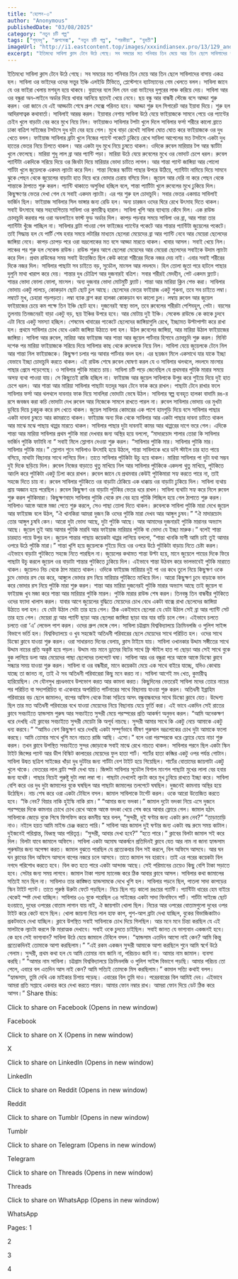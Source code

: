 ```yaml
---
title: "হেলেন-৩"
author: "Anonymous"
publishedDate: "03/08/2025"
category: "নতুন চটি গল্প"
tags: ["গৃহবধূ", "গ্রুপসেক্স", "নতুন চটি গল্প", "পরকীয়া", "যুবতী"]
imageUrl: "http://i1.eastcontent.top/images/xxxindiansex.pro/13/129_and.jpg"
excerpt: "ইতিমধ্যে সাবিলা ক্লাস টেনে উঠে গেছে। সব সময়ের মত শনিবার তিন মেয়ে আর তিন ছেলে সাবিলাদের বাসায় একত্র হল। সাবিলা ওর ভাইদের ওদের সত্তুর ইঞ্চি এলইডি টিভিতে, প্লেস্টেশনে ব্যাটম্যানের গেম খেলতে বলল। সাবিলা জ..."
---
```


ইতিমধ্যে সাবিলা ক্লাস টেনে উঠে গেছে। সব সময়ের মত শনিবার তিন মেয়ে আর তিন ছেলে সাবিলাদের বাসায় একত্র হল। সাবিলা ওর ভাইদের ওদের সত্তুর ইঞ্চি এলইডি টিভিতে, প্লেস্টেশনে ব্যাটম্যানের গেম খেলতে বলল। সাবিলা জানে যে ওর ভাইরা খেলায় মশহুল হয়ে থাকবে। বুয়াদের বলে দিল যেন ওরা ভাইদের দুপুরের লাঞ্চ করিয়ে দেয়। সাবিলা আর ওর বন্ধুরা অন-লাইনে অর্ডার দিয়ে খাবার আনিয়ে ছাদেই খেয়ে নেবে। ছয় বন্ধু আর বান্ধবী স্টেজে বসে আড্ডা শুরু করল। ওরা জানে যে এই আড্ডাটা শেষে গ্রুপ সেক্সে পরিনত হবে।
আড্ডা শুরু হল সিগারেট আর ইয়াবা দিয়ে। শুরু হল আদিরসাত্বক কথাবার্তা। সাবিলাই আরম্ভ করল। ইয়াবার নেশায় সাবিলা উঠে যেয়ে ফাইয়াজকে সামনে পেয়ে ওর প্যান্টের চেইন খুলে বাড়াটা বের করে মুখে নিয়ে নিল। ফাইয়াজও সাবিলার টপটা খুলে দিলে সাবিলার ফর্সা শরীরে কালো ব্রাতে ঢাকা বাত্রিশ সাইজের টসটসে দুধ দুটা বের হয়ে গেল। মুখে বাড়া রেখেই সাবিলা ঘোত ঘোত করে ফাইয়াজকে ওর দুধ খেতে বলল। ফাইয়াজ সাবিলার ব্রাটা খুলে নিজের প্যান্টে পকেটে ঢুকিয়ে রেখে সাবিলা আপেলের মত টসটসে একটা দুধ হাতের ভেতর নিয়ে চিপতে থাকল। আর একটা দুধ মুখে নিয়ে চুষতে থাকল। ওদিকে রুবেল মারিয়ার টপ আর স্কার্টটা খুলে ফেলেছে। মারিয়া শুধু লাল ব্রা আর প্যান্টি পড়া। মারিয়া উঠে যেয়ে রুবেলের মুখে ওর ভোদাট চেপে ধরল। রুবেল প্যান্টিটা একদিকে সরিয়ে দিয়ে ওর জিবটা দিয়ে মারিয়ার ভোদা চাটতে লাগল। আর শান্তা প্যান্ট জাঙ্গিয়া আর পোলো শার্টটা খুলে জুয়েলকে একদম ল্যাংটা করে দিল। শান্তা নিজের স্কার্টটা পাছার উপরে উঠিয়ে, প্যান্টিটা নামিয়ে দিয়ে সামনে ঝুকে পেছন থেকে জুয়েলের বাড়াটা হাত দিয়ে ধরে ভোদার চেরায় বসিয়ে দিল। জুয়েল আর দেরি না করে পেছন থেকে শান্তাকে ঠাপাতে শুরু করল। প্যান্টি থাকাতে অসুবিধা হচ্ছিল বলে, শান্তা প্যাটিটা খুলে রুবেলের মুখে ঢুকিয়ে দিল। কিছুক্ষণের ভেতর দেখা গেল যে সবাই একদম ল্যাংটা। এর পর শুরু হল চোদাচুদি। সবার ভেতর একমাত্র সাবিলাই ভার্জিন ছিল। ফাইয়াজ সাবিলার সিল ভাঙ্গার জন্য রেডি হল। অন্য চারজন ওদের ঘিরে রেখে উৎসাহ দিতে থাকল। সবাই উৎসাহে আর সহযোগিতায় সাবিলা ওর কুমারীত্ব হারাল। সাবিলা খুশি আর ব্যাথ্যায় কেঁদে দিল। এক রাউন্ড চোদাচুদি করবার পর ওরা অনলাইনে ফাস্ট ফুড অর্ডার দিল। কাপড় পড়বার সময়ে সাবিলা ওর ব্রা, আর শান্তা তার প্যান্টিটা খুঁজে পাচ্ছিল না। সাবিলার ব্রাটা পাওয়া গেল ফাইজের প্যান্টের পকেটে আর শান্তার প্যান্টিটা জুয়েলের পকেটে। তাই সিদ্ধান্ত হল যে পার্টি শেষ হবার সময়ে লটারির মাধ্যমে ছেলেরা মেয়েদের ব্রা আর প্যান্টি নেবে আর মেয়েরা ছেলেদের জাঙ্গিয়া নেবে। কাপড় চোপড় পরে ওরা ভদ্রলোকের মত বসে আড্ডা মারতে থাকল। খাবার আসল। সবাই খেয়ে নিল।
লাঞ্চের পর শুরু হল সেকেন্ড রাউন্ড। রাউন্ড শুরুর আগে ছেলেরা মেয়েদের আর মেয়েরা ছেলেদের সবাইকে উদাম ল্যাংটা করে দিল। প্রথম রাউন্ডের সময় সবাই উত্তেজিত ছিল কেউ কারো শরীরের দিকে নজর দেয় নাই। এবার সবাই শরীরের দিকে নজর দিল। সাবিলার পাছাটা সব চাইতে বড়, সুডৌল, মাংসল আর লদলদে। হিল তোলা জুতা পরে হাটলে পাছার দুলুনি মাথা খারাপ করে দেয়। শান্তার দুধ চৌত্রিশ আর দুজনারই বত্রিশ। সবার শরীরই মেদহীন, পেট একদম ফ্ল্যাট। শান্তর ভোদা ফোলা ফোলা, মাংসল। অন্য দুজনার ভোদা মোটমুটি ফ্ল্যাট। শান্তা আর মারিয়া ক্লিন শেভ করা। সাবিলার ভোদায় একটু লালচে, কোকড়ান ছোট ছোট চুল আছে। ছেলেদের ভেতর ফাইয়াজ একটু শুকনা, তবে সব চাইতে লম্বা। লম্বাটে মুখ, চেহারা গড়পড়তা। লম্বা ব্যাক ব্রাশ করা হালকা কোকড়ান ঘন কালো চুল। লম্বায় রুবেল আর জুয়েল ফাইয়াজের চেয়ে কম পক্ষে তিন ইঞ্চি ছোট হবে। দুজনেরই স্বাস্থ্য ভাল, তবে রুবেলের শরীরটা পেশিবহুল, পেটা। বয়সের তুলনায় তিনজনেরই বাড়া একটু বড়, ছয় ইঞ্চির উপরে হবে। আর মোটায় দুই ইঞ্চি।
সেকেন্ড রাউন্ডে কে কাকে চুদবে এটা নিয়ে একটু সমস্যা হচ্ছিল। শেষমেষ খাবারের প্যকেটে ছেলেদের জাঙ্গিয়াগুলি রেখে, ইচ্ছামত উল্টাপাল্টা করে রাখা হল। প্রথমে সাবিলার চোখ বেধে একটা জাঙ্গিয়া উঠাতে বলা হল। উঠল রুবেলের জাঙ্গিয়া, আর মারিয়া উঠাল ফাইয়াজের জাঙ্গিয়া। সাবিলা আর রুবেল, মারিয়া আর ফাইয়াজ আর শান্তা আর জুয়েল পার্টনার হিসাবে চোদাচুদি শুরু করল। মিনিট দশেক পর মারিয়া ফাইয়াজকে সরিয়ে দিয়ে সাবিলার কাছ থেকে রুবেলকে নিয়ে নিল। সাবিলা যেয়ে জুয়েলকে টেনে নিল আর শান্তা নিল ফাইয়াজকে। কিছুক্ষণ চলার পর আবার পার্টনার বদল হল। এর ছয়জন মিলে একসাথে যার যাকে ইচ্ছা যেভাবে ইচ্ছা চোদাচুদি করতে থাকল। এই রাউন্ড শেষে রুবেল ঘোষণা করল যে ও সাবিলার থলথলে, লদলদে মাংসার পাছার প্রেমে পড়েগেছে। ও সাবিলার পুটকি মারতে চায়। সাবিলা চটি পড়ে জেনেছিল যে প্রথমবার পুটকি মারার সময়ে অসহ্য ব্যথা পাওয়া যায়। সে কিছুতেই রাজি হচ্ছিল না। ফাইয়াজ আর জুয়েল সাবিলাকে উপুর করে শুইয়ে দিয়ে দুই হাত চেপে ধরল। আর শান্তা আর মারিয়া সাবিলার পাছাটা যতদূর সম্ভব টেনে ফাক করে রাখল। পাছাটা টেনে রাখার ফলে সাবিলার ফর্সা আর থলথলে দাবনার ফাক দিয়ে সাবলিরা ভোদাটা ভেষে উঠল। সাবিলার স্বল্প ব্যবহৃত হালকা বাদামি রঙ-র রসে জবজব করা কচি ভোদাটা দেখ রুবেল আর নিজেকে সামলে রাখতে পারল না। রুবেল সাবিলার ভোদায় ওর মুখটা ডুবিয়ে দিয়ে চুকচুক করে রস খেতে থাকল। জুয়েল সাবিলার কোমরের এক পাশে হামগুড়ি দিয়ে বসে সাবিলার পাছার একটা দাবনা চুষতে আর কামরাতে থাকল। ফাইয়াজ অন্য দিক থেকে সাবিলার আর একটা পাছার দাবনা চাটতে থাকল আর মাঝে মঝে পাছায় থাপ্পর মারতে থাকল। সাবিলার পাছার দুটা দাবনাই কামর আর থাপ্পরের দাগে ভরে গেল। এদিকে শান্তা আর মারিয়া সাবিলার প্রথম পুটকি মারা দেখবার জন্য অস্থির হয়ে বললো,
“মাদারচোদ শালার তোরা কি সাবিলার ভার্জিন পুটকি ফাটাবি না “
সবাই মিলে স্লোগান দেওয়া শুরু করল।
“সাবিলার পুটকি মার। সাবিলার পুটকি মার। সাবিলার পুটকি মার।”
স্লোগান শুনে সাবিলাও উৎসাহি হয়ে উঠলে, শান্তা সাবিলাকে ধরে ডগি স্টাইল চার হাত পায়ে বসিয়ে, মাথাটা বিছানার সাথে লাগিয়ে দিল। তাতে সাবিলার পুটকিটা উচু হয়ে থাকল। মারিয়া সাবিলার পা দুটা যথা সম্ভব দুই দিকে ছড়িয়ে দিল। রুবেল নিজের বাড়াতে থুতু মাখিয়ে নিল আর সাবিলার পুটকিকে একদলা থুতু মাখিয়ে, পুটকিতে আংলি করে পুটকিটা একটু ঢিলা করে রাখল। রুবেল জানে যে প্রথমবার কেউই পুটকিমারা সহ্য করতে পারে না, তাই সহজে দিতে চায় না। রুবেল সাবিলার পুটকিতে ওর বাড়াটা ঠেকিয়ে এক ধাক্কায় ওর বাড়াটা ঢুকিয়ে দিল। সাবিলা ব্যথায় প্রায় অজ্ঞান হয়ে পরেছিল। রুবেল কিছুক্ষণ ওর বাড়াটা পুটকির ভেতর ধরে রাখল। সাবিলা ব্যথাটা সহ্য করে নিলে রুবেল শুরু করল পুটকিমারা। কিছুক্ষণবাদে সাবিলার পুটকি থেকে রস বের হয়ে পুটকি পিচ্ছিল হয়ে গেল ঠাপাতে শুরু করল। সাবিলাও আস্তে আস্তে মজা পেতে শুরু করলে, সেও পাছা তোলা দিতে থাকল। রুবেলকে সাবিলা পুটকি মারা দেখে জুয়েল আর ফাইয়াজ বলে উঠল,
“ঐ খানকিরা আমরা দুজন কি ওদের পুটকি মারা দেখব আর আঙ্গুল চুষব।”
“ঐ মাদারচোদ তোর আঙ্গুল চুষবি কেন। আরো দুটা ভোদা আছে, দুটা পুটকি আছে। আর আমাদের ‍দুজনারই পুটকি মারানর অভ্যাস আছে। জুয়েল তুই আয় আমার পুটকি মারবি আর ফাইয়াজ মারিয়ার পুটকি বা ভোদা যে ইচ্ছা মারুক।”
বলেই শান্তা চারহাত পায়ে উপুর হল। জুয়েল শান্তার পাছায় কয়েকটা থাপ্পর লাগিয়ে বললো,
“শান্তা খানকি মাগী আমি চাই তুই আমার ওপরে উঠে পুটকি মারা।”
শান্তা খুশি হয়ে জুয়েলকে শুইয়ে দিয়ে ওর ওপরে উঠে পুটকিটা বাড়ায় নিতে চেষ্টা করল। এইভাবে বাড়াটা পুটকিতে সহজে নিতে পারছিল না। জুয়েলের কথামত শান্তা উল্টা হয়ে, মানে জুয়েলে পায়ের দিকে ফিরে পাছাটা উচু করলে জুয়েল ওর বাড়াটা শান্তার পুটকিতে ঢুকিয়ে দিল। এইভাবে শান্তা উঠবস করে ভালভাবেই পুটকি মারাতে থাকল। জুয়েলও নিচ থেকে ঠাপ মারতে থাকল। ওদিকে ফাইয়াজ মারিয়ার দুই পা ওর কধে তুলে নিয়ে কিছুক্ষণ ওকে চুদে ভোদার রস বের করে, আঙ্গুলে ভোদার রস নিয়ে মারিয়ার পুটকিতে মাখিয়ে দিল। আরো কিছুক্ষণ চুদে বাড়াকে ভাল করে ভোদার রস নিয়ে পুটকি মারা শুরু করল। শান্তা আর মারিয়া দুজনেরই পুটকি মারার অভ্যাস আছে তাই জুয়েল বা ফাইয়াজ খুব মজা করে শান্তা আর মারিয়ার পুটকি মারল। পুটকি মারার রাউন্ড শেষ করল। তিনবন্ধু তিন বান্ধবীর পুটকিতে ওদের ফ্যাদা খালাস করল।
যাবার আগে জুয়েলের বুদ্ধিতে মেয়েদের চোখ বেধে একটা বাক্সে রাখা ছেলেদের জাঙ্গিয়া উঠাতে বলা হল। যে যেটা উঠাল সেটা তার হয়ে গেল। ঠিক একইভাবে ছেলেরা যে যেটা উঠাল সেই ব্রা আর প্যান্টি সেট তার হয়ে গেল। মেয়েরা ব্রা আর প্যান্টি ছাড়া আর ছেলেরা জাঙ্গিয়া ছাড়া যার যার বাড়ি চলে গেল।
এইভাবে চলতে চলতে ওরা ‘এ’ লেভেল পাশ করল। ওদের গ্রুপ ভেঙ্গে গেল।
সাবিলা চট্টগ্রাম বিশ্ববিদ্যালয়ে ক্রিমিনলজি ও পুলিশ সাইন্স বিভাগে ভর্তি হল। বিশ্ববিদ্যালয়ে ও খুব সহজেই অতিধনী পরিবারের ছেলে মেয়েদের সাথে পরিচিত হল। ওদের সাথে ডিস্কো ক্লাবে যাওয়া শুরু করল। ওরা সাধারনত দিনের বেলায়, ক্লাস টাইমে যায়। সাবিলা ওখানকার উদ্দাম সঙ্গীতের সাথে উদ্দাম নাচের প্রতি অকৃষ্ট হয়ে পড়ল। উদ্দাম নাচ মানে ড্রামের বিটের সাথে ফ্রি স্টাইল হাত পা ছোড়া আর সেই সাথে বুকে বুক লাগিয়ে ডলা আর মেয়েদের পাছা ছেলেদের তলপেটে ঘষা। সাবিলা আর ওর বন্ধুরা পরে আস্তে আস্তে ডিস্কো ক্লাবে সন্ধ্যার সময় যাওয়া শুরু করল। সাবিলা বা ওর বন্ধবীরা, মানে কয়েকটা মেয়ে এক সাথে বাইরে যাচ্ছে, যদিও কোথায় যাচ্ছে তা জানত না, তাই ঐ সব অতিধনী পরিবারেরা কিছু মনে করত না। সাবিলা আগেই মদ খেত, কুমারীত্ব হারিয়েছিল। সে যৌনসুখ প্রচণ্ডভাবে উপভোগ করত আর কামনা করত। কিছুদিনের ভেতরেই সাবিলা মদের তোরে নাচের পর পরিচিত বা সদ্যপরিচিত বা একেবারে অপরিচিত পার্টনারের সাথে বিছানায় যাওয়া শুরু করল।
অতিধনী ইব্রাহিম পরিবারের বড় ছেলে জামালও, বাপের অফিস থেকে টাকা সড়িয়ে অসৎ বন্ধুবান্ধবদের সাথে ডিস্কো ক্লাবে যেত। উদ্দেশ্য ছিল তার মত অতিধনী পরিবারের বখে যাওয়া মেয়েদের নিয়ে বিছানায় যেয়ে ফুর্তি করা। এই ভাবে একদিন সেই রাতের ক্লাবে সবচাইতে হ্যান্ডসাম পুরুষ আর সবচাইতে সুন্দরী মেয়ে পরস্পরের প্রতি আকর্ষণ অনুভব করল।
“আমি অনেকক্ষণ ধরে দেখছি এই ক্লাবের সবচাইতে সুন্দরী মেয়েটা কি অপূর্ব নাচছে। সুন্দরী আমার সাথে কি একটু নেচে আমাকে একটু ধন্য করবে।”
“আমিও বেশ কিছুক্ষণ ধরে দেখছি একটা সম্পূর্ণভাবে ভীষণ পুরুষাল ভদ্রলোকের চোখ দুটা আমাকে ফলো করছে। আমি তোমার সাথে খুশি মনে নাচতে রাজি আছি। এসো।”
বলে ওরা পরস্পরকে ধরে ফ্লোরে যেয়ে নাচা শুরু করল। তখন ক্লাবে উপস্থিত সবচাইতে সুন্দর জোড়াকে সবাই মাঝে রেখে নাচতে থাকল। সাবিলার পরনে ছিল একটা স্কিন টাইট জিন্সের প্যান্ট আর ডীপ বিস্কিট কালারের মেয়েদের ফুল হাতা শার্ট। শার্টের হাতা কব্জির একটু ওপর পর্যন্ত গোটান। সাবিলা উদ্বত ছত্রিশ সাইজের খাঁড়া দুধ দুটটার জন্য শার্টটা বেশ টাইট হয়ে গিয়েছিল। শার্টের বোতামের জায়গাটা একটু খুলে থাকে। ভেতরের লাল ব্রাটা স্পষ্ট দেখা যায়। জিন্সটা সাবিলার সুডৌল বিশাল মাংশল পাছাটা মুখের লালা বের হবার জন্য যথেষ্ট। পাছার নিচেই পুরুষ্টু দুটা লম্বা লম্বা পা। পাছাটা দেখলেই ল্যংটা করে মুখ ঢুবিয়ে রাখতে ইচ্ছা করে।
সাবিলা বেশি করে ওর দুধ দুটা জামালের বুকে ঘষছিল আর পাছাটা জামালের তলপেটে ঘষছিল। দুজনেই কামনায় অস্থির হয়ে উঠেছিল। নাচ শেষ করে ওরা একটা টেবিলে বসল। জামাল সাবিলাকে টার্গেট করল। ওকে আরো উত্তেজিত করতে হবে।
“কি নেব? বিয়ার নাকি হুইস্কি নাকি রাম।”
“আমার জন্য ভদকা।”
জামাল দুটো ভদকা নিয়ে এসে দুজনে পরস্পরের দিকে কামনার চোখে চোখ রেখে আস্তে আস্তে ভদকা খেয়ে শেষ করে আবার ফ্লোরে গেল। জামাল হঠাৎ সাবিলাকে জোড়ে বুকে পিষে ফিসফিস করে কমনীয় স্বরে বলল,
“সুন্দরী, দুই ঘণ্টার জন্য একটা রুম নেব?”
“তাড়াতাড়ি নাও। নইলে হয়ত আমি মাইন্ড চেঞ্জ করতে পারি।”
সাবিলা আর জামাল দুই ঘণ্টার জন্য একটা বদ্ধ রুমে সময় কাটাল। দুইজনেই পরিশ্রান্ত, বিধ্বস্থ আর পরিতৃপ্ত।
“সুন্দরী, আবার দেখা হবে?”
“হতে পারে।”
ক্লাবের বিলটা জামাল সই করে দিল। বিলটা যাবে জামালে অফিসে। সাবিলা একটা অমোঘ আকর্ষনে প্রতিদিনই ক্লাবে যেত আর নাম না জানা হ্যান্ডসাম পুরুষটার জন্য অপেক্ষা করত। জামাল বুঝতে পারছিল যে প্রত্যেকবার বিল সই করলে, বিল অফিসে আসবে। আর ঘন ঘন ক্লাবের বিল অফিসে আসলে বাপের নজরে চলে আসবে। তাতে জামাল সব হারাবে। তাই এর পরের কয়েকটা বিল নগদে পরিশোধ করতে হবে। বিল কত হতে পারে একটা আন্দাজ আছে। সেই পরিমানের চেয়েও কিছু বেশি টাকা সড়াতে হবে। সেটার জন্য সময় লাগবে। জামাল টাকা পয়সা ম্যানেজ করে ঠিক আবার ক্লাবে আসল। সাবিলার কথা জামালের সত্যিই মনে ছিল না। সাবিলাও তার কাঙ্ক্ষিত হ্যান্ডসামকে দেখে খুশি হল।
সাবিলার পড়নে ছিল, পাতলা সাদা কাপড়ের স্কিন টাইট প্যান্ট। তাতে পুরুষ্ঠ উরুটা ফেটে পড়ছিল। নিচে ছিল গাঢ় কালো রঙয়ের প্যান্টি। প্যান্টিটা ধারের হেম বাইরে থেকেই স্পষ্ট দেখা যাচ্ছিল। সাবিলার ৩৬ বুকে পরেছিল ৩৪ সাইজের একটা সাদা ফিনফিনে শার্ট। শার্টটা সাইজে ছোট হওয়াতে, দুধের ওপরের বোতাম লাগান যায় নাই, ঐ জায়গাটা খোলা ছিল। নিচের আর ওপরের বোতামগুলো দুধের ওপর টাইট করে কেটে বাসে ছিল। খোলা জায়গা দিয়ে লাল হাফ কাপ, পুশ-আপ ব্রাটা দেখা যাচ্ছিল, বুকের বিভাজিকাটাও প্রকটভাবে দেখা যাচ্ছিল। ক্লাবে উপস্থিত সবাই সাবিলাকে চোখ দিয়ে গিলছিল। আর মনে মনে চিন্তা করছিল যে এই মালটাকে ল্যাংটা করলে কি মারাত্মক দেখাবে। সবাই ওকে চুদতে চাইছিল। সবাই জানত যে ভাগ্যবান একজনই হবে। কে হবে সেই ভাগ্যবান?
সাবিলা উঠে যেয়ে জামালে টেবিলে বসল।
“হ্যান্ডসাম এতদিন আসো নাই কেন? আমি কিন্তু প্রত্যেকদিনই তোমাকে আশা করছিলাম।”
“এই রকম একজন সুন্দরী আমাকে আশা করছিলে শুনে আমি স্বর্গে উঠে গেলাম। সুন্দরী, প্রথম কথা হল যে আমি তোমার নাম জানি না, পরিচয়ও জানি না। আমার নাম জামাল। ব্যবসা করছি।”
“আমার নাম সাবিলা। চট্টগ্রাম বিশ্ববিদ্যালয়ে ক্রিমিনলজি ও পুলিশ সাইন্স বিভাগে পড়ছি। আমার পরিচয় তো পেলে, এবারে বল এতদিন আস নাই কেন? আমি সত্যিই তোমকে মিস করছিলাম।”
কামাল সত্যি কথাই বলল।
“হ্যান্ডসাম, তুমি দেখি এক মাইকার চিপায় পড়েছ। এবারের বিল তুমি দাও। পরেরবারের বিল আমিই দেব। এইভাবে আমরা প্রতি সপ্তাহে একবার করে দেখা করতে পারব। আমার ফোন নম্বার রাখ। আমরা ফোন দিয়ে ডেট ঠিক করে আসব।”
Share this:


Click to share on Facebook (Opens in new window)


Facebook




Click to share on X (Opens in new window)


X




Click to share on LinkedIn (Opens in new window)


LinkedIn




Click to share on Reddit (Opens in new window)


Reddit




Click to share on Tumblr (Opens in new window)


Tumblr




Click to share on Telegram (Opens in new window)


Telegram




Click to share on Threads (Opens in new window)


Threads




Click to share on WhatsApp (Opens in new window)


WhatsApp


Pages: 
1
 
2
 
3
 
4
